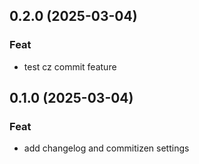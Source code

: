 ## 0.2.0 (2025-03-04)

### Feat

- test cz commit feature

## 0.1.0 (2025-03-04)

### Feat

- add changelog and commitizen settings
